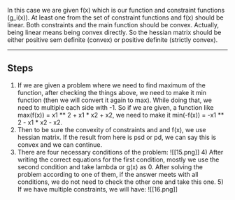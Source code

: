 In this case we are given f(x) which is our function and constraint functions (g_i(x)). At least one from the set of constraint functions and f(x) should be linear. Both constraints and the main function should be convex. 
Actually, being linear means being convex directly.
So the hessian matrix should be either positive sem definite (convex) or positive definite (strictly convex).

-----

## **Steps**
1) If we are given a problem where we need to find maximum of the function, after checking the things above, we need to make it min function (then we will convert it again to max). While doing that, we need to multiple each side with -1. So if we are given, a function like max(f(x)) = x1 ** 2 + x1 * x2 + x2, we need to make it min(-f(x)) = -x1 ** 2 - x1 * x2 - x2.
2) Then to be sure the convexity of constraints and and f(x), we use hessian matrix. If the result from here is psd or pd, we can say this is convex and we can continue.
3) There are four necessary conditions of the problem: 
	![[15.png]]
	4) After writing the correct equations for the first condition, mostly we use the second condition and take lambda or g(x) as 0. After solving the problem according to one of them, if the answer meets with all conditions, we do not need to check the other one and take this one.
	5) If we have multiple constraints, we will have: 
		![[16.png]]
		